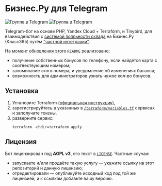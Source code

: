 <h1> Бизнес.Ру для Telegram </h1>

<a href="//t.me/bru_tg"><img src="https://img.shields.io/badge/группа-поддержка-FFFFFF?style=flat-square&logo=telegram&logoColor=white" alt="Группа в Telegram"/></a>
<a href="//t.me/bstilbot"><img src="https://img.shields.io/badge/бот-рабочий_пример-FFFFFF?style=flat-square&logo=telegram&logoColor=white" alt="Группа в Telegram"/></a>

<p> 
Telegram-бот на основе PHP, Yandex Cloud + Terraform, и Tinybird, для взаимодействия с 
<a href="//online.business.ru/vozmozhnosti/sistema-loyalnosti">системой лояльности склада</a> 
на Бизнес.Ру (Класс365) 
путём <a href="//api-online.class365.ru/api-polnoe/podklyuchenie_chastnoj_integratsii/3811"><q>частной интеграции</q></a>.
</p>

<p> На <a href="//github.com/zaboal/tg-bru/commits/main/README.md">момент обновления этого <code>README</code></a> реализовано:
<ul>
    <li>получение собственных бонусов по телефону, если найдётся карта с соотвествующим номером;</li>
    <li>запоминание этого номера, и уведомление об изменениях баланса;</li>
    <li>возможность для администраторов узнать чужое кол-во бонусов.</li>
</ul>
</p>

<h2 id="install"> Установка </h2>

<ol>
    <li>Установите Terraform <a href="https://developer.hashicorp.com/terraform/install">(официальная инструкция)</a>,</li>
    <li>зарегистрируйтесь в указанных в <a href="/terraform/variables.tf"><code>/terraform/variables.tf</code></a> сервисах и заполучите токены,</li>
    <li>разверните сервис: <pre><code>terraform -chdir=terraform apply</code></pre></li>
</ol>

<h2 id="license"> Лицензия </h2>

<p>
Бот лицензирован под <b>AGPL v3</b>, 
его текст в <a href="LICENSE"><code>LICENSE</code></a>. 
Частные случаи: 
<ul>
    <li>запускаете и/или продаёте такую услугу — укажите ссылку на этот репозиторий и данную лицензию;</li>
    <li>отредактировали — опубликуйте исходный код под той же лицензией, и к ссылкам добавьте вашу версию.</li>
</ul>
</p>